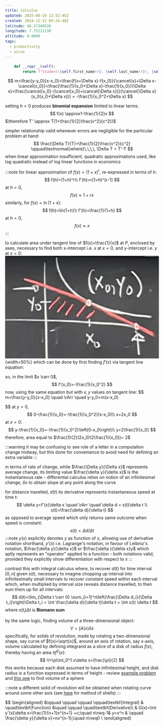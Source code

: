 ```yaml
---
title: Calculus
updated: 2025-08-19 13:52:45Z
created: 2024-12-22 03:24:48Z
latitude: 48.57340530
longitude: 7.75211130
altitude: 0.0000
tags:
  - productivity
  - ui/ux
---
```


```python
    def __repr__(self):
        return f"Student({self.first_name!r}, {self.last_name!r}), {self.last_name!r})"
```
$$
m=\frac{y-y_0}{x-x_0}=\frac{f(x+\Delta x)-f(x_0)}{\cancel{x}+\Delta x-\cancel{x_0}}=\frac{\frac{1}{x_0+\Delta x}-\frac{1}{x_0}}{\Delta x}=\frac{\cancel{x_0}-(\cancel{x_0}+\cancel{\Delta x})}{\cancel{\Delta x}(x_0(x_0+\Delta x))} = -\frac{1}{x_0^2+\Delta x}
$$

setting $h=0$ produces **binomial expansion** limited to linear terms:
$$
f(x) \approx1-\frac{1}{2}x
$$
$\therefore T' \approx T(1+\frac{1}{2}\frac{v^2}{c^2})$

simpler relationship valid whenever errors are negligible for the particular problem at hand:
$$
\frac{\Delta T}{T}=\frac{1}{2}\frac{v^2}{c^2} \qquad\textnormal{where}\,\,\,\, \Delta T = T'-T
$$
when linear approximation insufficient, quadratic approximations used, like log quadratic instead of log linear functions in economics

:::note
for linear approximation of $f(x)=(1+x)^r$, re-expressed in terms of $h$:
$$
f(h)=(1+h)^r\\
f'(h)=r(1+h)^{r-1}
$$
at $h=0$,
$$
f(x) \approx 1+rx
$$
similarly, for $f(x)=\ln(1+x)$:
$$
f(h)=\ln(1+h)\\
f'(h)=\frac{1}{1+h}
$$
at $h=0$,
$$
f(x) \approx x
$$
:::

to calculate area under tangent line of $f(x)=\frac{1}{x}$ at $P$, enclosed by axes, necessary to find both x-intercept i.e. $x$ at $x=0$, and y-intercept i.e. $y$ at $x=0$:
![](../_resources/Screenshot_20250105_174757.png){width=50%}
which can be done by first finding $f'(x)$ via tangent line equation:

so, in the limit $x \rarr 0$,
$$
f'(x_0)=-\frac{1}{x_0^2}
$$
now, using the same equation but with $x,y$ values on tangent line:
$$
m=\frac{y-y_0}{x-x_0} \quad \rArr \quad  y-y_0=m(x-x_0)

$$
at $y=0$,
$$
0-\frac{1}{x_0}=-\frac{1}{x_0^2}(x-x_0)\\
x=2x_0
$$
at $x=0$:
$$
y-\frac{1}{x_0}=-\frac{1}{x_0^2}\left(0-x_0\right)\\
y=2\frac{1}{x_0}
$$
therefore, area equal to $\frac{1}{2}(2x_0)(2\frac{1}{x_0})= 2$

:::warning
it may be confusing to see role of a letter in a computation change midway, but this done for convenience to avoid need for defining an extra variable
:::

in terms of rate of change, while $\frac{\Delta y}{\Delta x}$ represents average change, its limiting value $\frac{\delta y}{\delta x}$ is the instantaneous rate - differential calculus relies on notion of an infinitesimal change, $\delta x$ to obtain slope at any point along the curve

for distance travelled, $d(t)$ its derivative represents instantaneous speed at time $t$:
$$
\delta y=f'(x)\delta x \quad \rArr \quad \delta d = s(t)\delta t  \\
s(t)=\frac{\delta d}{\delta t}
$$
as opposed to average speed which only returns same outcome when speed is constant:
$$
s(t)= \Delta d/ \Delta t
$$
:::note
$y(x)$ explicitly denotes $y$ as function of $x$, allowing use of derivative notation shorthand, $y'(x)$ i.e. Lagrange's notation, in favour of Leibniz's notation, $\frac{\delta y}{\delta x}$ or $\frac{\delta }{\delta x}y$ which aptly represents an "operator" applied to a function - both notations valid, provided they explicitly show differentiation with respect to $x$
:::

contrast this with integral calculus where, to recover $d(t)$ for time interval $[0,n]$ given $s(t)$, necessary to imagine chopping up interval into infinitesimally small intervals to recover *constant* speed within each interval which, when multiplied by interval size reveals distance travelled, to then sum them up for all intervals:
$$
d(t)=\lim_{\Delta t \rarr 0} \sum_{i=1}^n\left(\frac{\Delta d_i}{\Delta t_i}\right)\Delta t_i = \int \frac{\delta d}{\delta t}\delta t = \int s(t) \delta t
$$
where $s(t_i)\Delta t$ is **Riemann sum**

by the same logic, finding volume of a three-dimensional object:
$$
V = \int A(x) \delta x
$$
specifically, for solids of revolution, made by rotating a two-dimensional shape, say curve of $f(x)=\sqrt{x}$, around an axis of rotation, say x-axis, volume calculated by defining integrand as a slice of a disk of radius $f(x)$, thereby having an area $\pi f^2(x)$:
$$
V=\pi\int_0^1 x\delta x=\frac{\pi}{2}
$$
this works because each disk assumed to have infinitesimal height, and disk radius is a function expressed in terms of height - review [example problem](https://www.youtube.com/watch?v=Lbg1M0PTy1A) and [this one](https://youtu.be/ShGBRUx2ub8?list=PL590CCC2BC5AF3BC1&t=591) to find volume of a sphere

:::note
a different solid of revolution will be obtained when rotating curve around some other axis (see [here](https://youtu.be/ShGBRUx2ub8?list=PL590CCC2BC5AF3BC1&t=1270) for method of shells)
:::

$$
\begin{aligned}
&\qquad \qquad \qquad \qquad\textbf{Integral} & \quad\textbf{Function} &\quad \qquad \quad\textbf{Derivative}\\
& G(x)=\int y'(x)\delta x=\frac{1}{n+1}x^{n+1} +c;\quad n\neq-1&   y=x^n &  \qquad \frac{\delta y}{\delta x}=nx^{n-1};\quad n\neq0 \\
\end{aligned}
